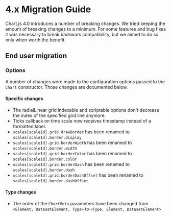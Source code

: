 # 4.x Migration Guide

Chart.js 4.0 introduces a number of breaking changes. We tried keeping the amount of breaking changes to a minimum. For some features and bug fixes it was necessary to break backwars compatibility, but we aimed to do so only when worth the benefit.

## End user migration

### Options

A number of changes were made to the configuration options passed to the `Chart` constructor. Those changes are documented below.

#### Specific changes

* The radialLinear grid indexable and scriptable options don't decrease the index of the specified grid line anymore.
* Ticks callback on time scale now receives timestamp instead of a formatted label.
* `scales[scaleId].grid.drawBorder` has been renamed to `scales[scaleId].border.display`
* `scales[scaleId].grid.borderWidth` has been renamed to `scales[scaleId].border.width`
* `scales[scaleId].grid.borderColor` has been renamed to `scales[scaleId].border.color`
* `scales[scaleId].grid.borderDash` has been renamed to `scales[scaleId].border.dash`
* `scales[scaleId].grid.borderDashOffset` has been renamed to `scales[scaleId].border.dashOffset`

#### Type changes
* The order of the `ChartMeta` parameters have been changed from `<Element, DatasetElement, Type>` to `<Type, Element, DatasetElement>`
